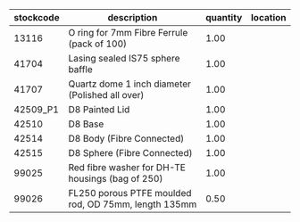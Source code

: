 |stockcode|description|quantity|location|
|---------|-----------|--------|--------|
|13116|O ring for 7mm Fibre Ferrule (pack of 100)|1.00||
|41704|Lasing sealed IS75 sphere baffle|1.00||
|41707|Quartz dome 1 inch diameter (Polished all over)|1.00||
|42509_P1|D8 Painted Lid|1.00||
|42510|D8 Base|1.00||
|42514|D8 Body (Fibre Connected)|1.00||
|42515|D8 Sphere (Fibre Connected)|1.00||
|99025|Red fibre washer for DH-TE housings (bag of 250)|1.00||
|99026|FL250 porous PTFE moulded rod, OD 75mm, length 135mm|0.50||
